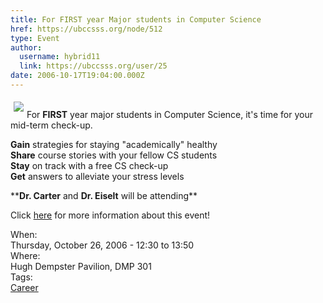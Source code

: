 ```yaml
---
title: For FIRST year Major students in Computer Science 
href: https://ubccsss.org/node/512
type: Event
author:
  username: hybrid11
  link: https://ubccsss.org/user/25
date: 2006-10-17T19:04:00.000Z
---
```


<div class="field field-name-body field-type-text-with-summary field-label-hidden"><div class="field-items"><div class="field-item even"><p><img src="http://www.cs.ubc.ca/~depaulfm/ubc_logo.jpg" align="left" vspace="5" hspace="5"><br>
For <b>FIRST</b> year major students in Computer Science, it&apos;s time for your mid-term check-up.</p>
<p><b>Gain</b> strategies for staying &quot;academically&quot; healthy<br>
<b>Share</b> course stories with your fellow CS students<br>
<b>Stay</b> on track with a free CS check-up<br>
<b>Get</b> answers to alleviate your stress levels</p>
<p>**<b>Dr. Carter</b> and <b>Dr. Eiselt</b> will be attending**</p>
<p>Click <a href="http://www.cs.ubc.ca/events/Checkupforfirstyears.shtml">here</a> for more information about this event! </p>
</div></div></div><div class="field field-name-field-dates field-type-datetime field-label-above"><div class="field-label">When:&#xA0;</div><div class="field-items"><div class="field-item even"><span class="date-display-single">Thursday, October 26, 2006 - <span class="date-display-range"><span class="date-display-start">12:30</span> to <span class="date-display-end">13:50</span></span></span></div></div></div><div class="field field-name-field-location field-type-text field-label-above"><div class="field-label">Where:&#xA0;</div><div class="field-items"><div class="field-item even">Hugh Dempster Pavilion, DMP 301</div></div></div>    <footer>
    <div class="field field-name-field-tags field-type-taxonomy-term-reference field-label-above"><div class="field-label">Tags:&#xA0;</div><div class="field-items"><div class="field-item even"><a href="/career">Career</a></div></div></div>      </footer>